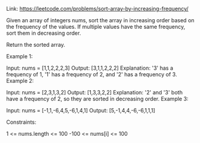 Link: https://leetcode.com/problems/sort-array-by-increasing-frequency/

Given an array of integers nums, sort the array in increasing order based on the frequency of the values. If multiple values have the same frequency, sort them in decreasing order.

Return the sorted array.


Example 1:

Input: nums = [1,1,2,2,2,3]
Output: [3,1,1,2,2,2]
Explanation: '3' has a frequency of 1, '1' has a frequency of 2, and '2' has a frequency of 3.
Example 2:

Input: nums = [2,3,1,3,2]
Output: [1,3,3,2,2]
Explanation: '2' and '3' both have a frequency of 2, so they are sorted in decreasing order.
Example 3:

Input: nums = [-1,1,-6,4,5,-6,1,4,1]
Output: [5,-1,4,4,-6,-6,1,1,1]
 

Constraints:

1 <= nums.length <= 100
-100 <= nums[i] <= 100
